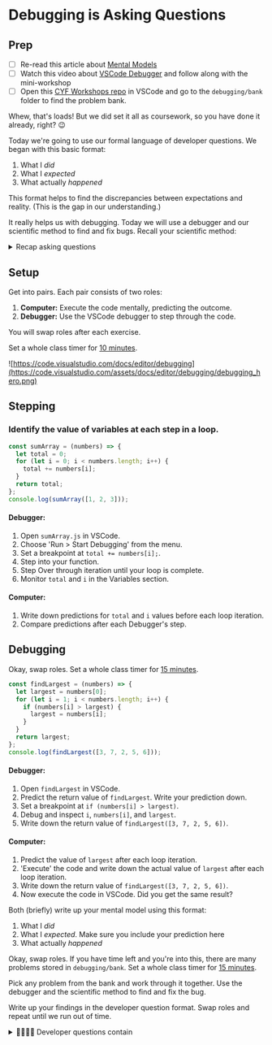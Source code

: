 # Debugging is Asking Questions

## Prep

- [ ] Re-read this article about [Mental Models](https://jamesclear.com/mental-models)
- [ ] Watch this video about [VSCode Debugger](https://developer.chrome.com/docs/devtools/javascript/) and follow along with the mini-workshop
- [ ] Open this [CYF Workshops repo](https://github.com/CodeYourFuture/CYF-Workshops/) in VSCode and go to the `debugging/bank` folder to find the problem bank.

Whew, that's loads! But we did set it all as coursework, so you have done it already, right? 😉

Today we're going to use our formal language of developer questions. We began with this basic format:

1. What I _did_
1. What I _expected_
1. What actually _happened_

This format helps to find the discrepancies between expectations and reality. (This is the gap in our understanding.)

It really helps us with debugging. Today we will use a debugger and our scientific method to find and fix bugs. Recall your scientific method:

<details>
<summary>Recap asking questions</summary>

### Predict & Explain

1. Make a _prediction_ by _explaining_ what the outcome will be

### Test

1. Step through the code to see what actually happens

### Compare and Update

1. Compare the outcome with our prediction
1. Explain the gap between our prediction and what actually happened
1. Update our understanding

This process is cyclical.

```mermaid
graph LR
A[Predict]
B[Explain]
C[Test]
D[Compare]
E[Update]
A --> B
B --> C
C --> D
D --> E
E --> A
```

</details>

## Setup

Get into pairs. Each pair consists of two roles:

1. **Computer:** Execute the code mentally, predicting the outcome.
1. **Debugger:** Use the VSCode debugger to step through the code.

You will swap roles after each exercise.

Set a whole class timer for [10 minutes](https://www.google.com/search?q=timer+for+10+minutes).

![https://code.visualstudio.com/docs/editor/debugging](https://code.visualstudio.com/assets/docs/editor/debugging/debugging_hero.png)

## Stepping

<!--{{<note type="activity" title="Understanding Variables and Flow, 10m" >}}-->

### Identify the value of variables at each step in a loop.

```js
const sumArray = (numbers) => {
  let total = 0;
  for (let i = 0; i < numbers.length; i++) {
    total += numbers[i];
  }
  return total;
};
console.log(sumArray([1, 2, 3]));
```

#### Debugger:

1. Open `sumArray.js` in VSCode.
1. Choose 'Run > Start Debugging' from the menu.
1. Set a breakpoint at `total += numbers[i];`.
1. Step into your function.
1. Step Over through iteration until your loop is complete.
1. Monitor `total` and `i` in the Variables section.

#### Computer:

1. Write down predictions for `total` and `i` values before each loop iteration.
1. Compare predictions after each Debugger's step.

<!--{{</note>}}-->

## Debugging

Okay, swap roles. Set a whole class timer for [15 minutes](https://www.google.com/search?q=timer+for+15+minutes).

<!--{{<note type="activity" title="Finding an Error, 15m" >}}-->

```js
const findLargest = (numbers) => {
  let largest = numbers[0];
  for (let i = 1; i < numbers.length; i++) {
    if (numbers[i] > largest) {
      largest = numbers[i];
    }
  }
  return largest;
};
console.log(findLargest([3, 7, 2, 5, 6]));
```

#### Debugger:

1. Open `findLargest` in VSCode.
1. Predict the return value of `findLargest`. Write your prediction down.
1. Set a breakpoint at `if (numbers[i] > largest)`.
1. Debug and inspect `i`, `numbers[i]`, and `largest`.
1. Write down the return value of `findLargest([3, 7, 2, 5, 6])`.

#### Computer:

1. Predict the value of `largest` after each loop iteration.
1. 'Execute' the code and write down the actual value of `largest` after each loop iteration.
1. Write down the return value of `findLargest([3, 7, 2, 5, 6])`.
1. Now execute the code in VSCode. Did you get the same result?

Both (briefly) write up your mental model using this format:

1. What I _did_
1. What I _expected_. Make sure you include your prediction here
1. What actually _happened_

<!--{{</note>}}-->

Okay, swap roles. If you have time left and you're into this, there are many problems stored in `debugging/bank`. Set a whole class timer for [15 minutes](https://www.google.com/search?q=timer+for+30+minutes).

<!--{{<note type="activity" title="Problem Bank, 30m" >}}-->

Pick any problem from the bank and work through it together. Use the debugger and the scientific method to find and fix the bug.

Write up your findings in the developer question format. Swap roles and repeat until we run out of time.

<!--{{</note>}}-->

<details>
<summary>🧑🏾‍💻🙋 Developer questions contain</summary>

1. 🔗 Links 👍
1. Objectives - what are you actually trying to do? 👍
1. 🖼️ Screenshots of UI 👍
1. 📝 `Code blocks` 👍
1. 📷 ~~Screenshots of code~~ 🙅

## 📚 Further reading

- [How to ask](https://stackoverflow.com/help/how-to-ask)
- [The programming duck](https://rubberduckdebugging.com/)
- [Asking Questions](https://curriculum.codeyourfuture.io/guides/asking-questions/)

</details>
